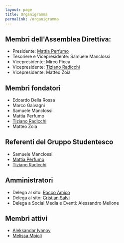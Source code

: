 ```yaml
---
layout: page
title: Organigramma
permalink: /organigramma
---
```

## Membri dell'Assemblea Direttiva:
- Presidente: [Mattia Perfumo](/author/perfumo)
- Tesoriere e Vicepresidente: Samuele Manclossi
- Vicepresidente: Mirco Picca
- Vicepresidente: [Tiziano Radicchi](/author/tiz314)
- Vicepresidente: Matteo Zoia

## Membri fondatori
- Edoardo Della Rossa
- Marco Galvagni
- Samuele Manclossi
- Mattia Perfumo
- [Tiziano Radicchi](/author/tiz314)
- Matteo Zoia

## Referenti del Gruppo Studentesco
- Samuele Manclossi
- [Mattia Perfumo](/author/perfumo)
- [Tiziano Radicchi](/author/tiz314)

## Amministratori
- Delega al sito: [Rocco Amico](/author/kuom)
- Delega al sito: [Cristian Salvi](/author/salvi)
- Delega a Social Media e Eventi: Alessandro Mellone

## Membri attivi
- [Aleksandar Ivanov](/author/ivanov)
- [Melissa Moioli](/author/rebelnightmare)